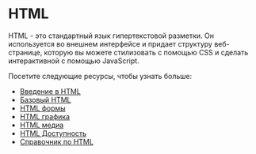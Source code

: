 # HTML

HTML - это стандартный язык гипертекстовой разметки. Он используется во внешнем интерфейсе и придает структуру веб-странице, которую вы можете стилизовать с помощью CSS и сделать интерактивной с помощью JavaScript.

Посетите следующие ресурсы, чтобы узнать больше:
- [Введение в HTML](1.%20Introduction%20to%20HTML/README.md)
- [Базовый HTML](2.%20Basic%20HTML/README.md)
- [HTML формы](3.%20HTML%20Forms/README.md)
- [HTML графика](4.%20HTML%20Graphics/README.md)
- [HTML медиа](5.%20HTML%20Media/README.md)
- [HTML Доступность](6.%20HTML%20Accessibillity/README.md)
- [Справочник по HTML](HTML%20Reference/README.md)